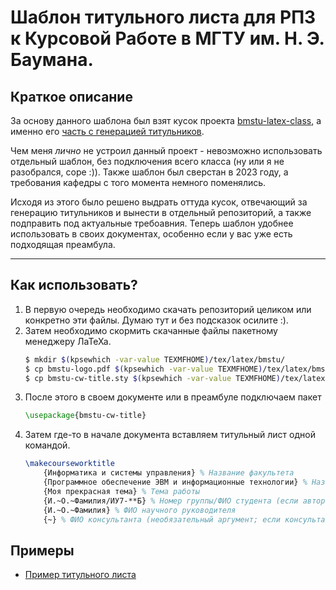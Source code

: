 # Шаблон титульного листа для РПЗ к **Курсовой Работе** в МГТУ им. Н. Э. Баумана.

## Краткое описание

За основу данного шаблона был взят кусок проекта [bmstu-latex-class](https://github.com/Orianti/bmstu-latex-class), а именно его [часть с генерацией титульников](https://github.com/Orianti/bmstu-latex-class/blob/master/bmstu/bmstu-title.sty).

Чем меня *лично* не устроил данный проект - невозможно использовать отдельный шаблон, без подключения всего класса (ну или я не разобрался, соре :\)). Также шаблон был сверстан в 2023 году, а требования кафедры с того момента немного поменялись. 

Исходя из этого было решено выдрать оттуда кусок, отвечающий за генерацию титульников и вынести в отдельный репозиторий, а также подправить под актуальные требоавния. 
Теперь шаблон удобнее использовать в своих документах, особенно если у вас уже есть подходящая преамбула.

---

## Как использовать?

1. В первую очередь необходимо скачать репозиторий целиком или конкретно эти файлы. Думаю тут и без подсказок осилите :\).
2. Затем необходимо скормить скачанные файлы пакетному менеджеру ЛаТеХа.
    ```bash
    $ mkdir $(kpsewhich -var-value TEXMFHOME)/tex/latex/bmstu/
    $ cp bmstu-logo.pdf $(kpsewhich -var-value TEXMFHOME)/tex/latex/bmstu/
    $ cp bmstu-cw-title.sty $(kpsewhich -var-value TEXMFHOME)/tex/latex/bmstu/
    ```
3. После этого в своем документе или в преамбуле подключаем пакет
    ```latex
    \usepackage{bmstu-cw-title}
    ```
4. Затем где-то в начале документа вставляем титульный лист одной командой.
    ```latex
    \makecourseworktitle
        {Информатика и системы управления} % Название факультета
        {Программное обеспечение ЭВМ и информационные технологии} % Название кафедры
        {Моя прекрасная тема} % Тема работы
        {И.~О.~Фамилия/ИУ7-**Б} % Номер группы/ФИО студента (если авторов несколько, их необходимо разделить запятой)
        {И.~О.~Фамилия} % ФИО научного руководителя
        {~} % ФИО консультанта (необязательный аргумент; если консультантов несколько, их необходимо разделить запятой)
    ```

## Примеры
- [Пример титульного листа](https://github.com/n0kkster/bmstu-latex/cw-title/examples/title.pdf)